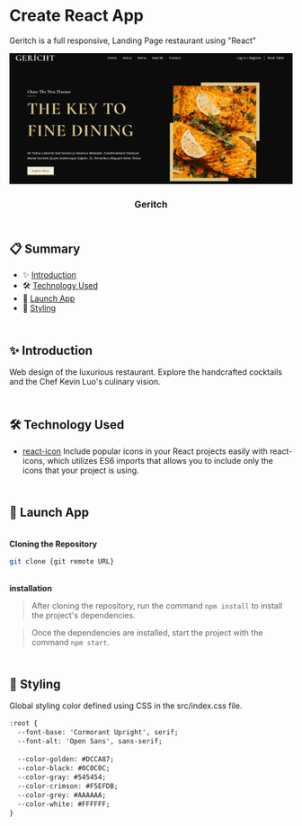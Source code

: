 # Create React App

Geritch is a full responsive, Landing Page restaurant using "React"

<div align="center">
  <a href="https://main--geritch-restaurant-cm.netlify.app/" target="_blanck"><img src="./src/assets/Geritch-min.png" alt="Geritch"></a>
  <h3 align="center">Geritch</h3>
</div>

## <br /> 📋 <a name="table">Summary</a>

- ✨ [Introduction](#introduction)
- 🛠 [Technology Used](#tech-stack)
- 🚀 [Launch App](#launch-app)
- 🎨 [Styling](#style)

## <br /> <a name="introduction">✨ Introduction</a>

Web design of the luxurious restaurant. Explore the handcrafted cocktails and the Chef Kevin Luo's culinary vision.

## <br /> <a name="tech-stack">🛠 Technology Used</a>

- [react-icon](https://www.npmjs.com/package/react-icons)
Include popular icons in your React projects easily with react-icons, which utilizes ES6 imports that allows you to include only the icons that your project is using.

## <br /> <a name="launch-app">🚀 Launch App</a>

<br/>**Cloning the Repository**

```bash
git clone {git remote URL}
```

<br/>**installation**

> After cloning the repository, run the command `npm install` to install the project's dependencies.

> Once the dependencies are installed, start the project with the command `npm start`.

## <br /> <a name="launch-app">🚀 Styling</a>

Global styling color defined using CSS in the src/index.css file.

```
:root {
  --font-base: 'Cormorant Upright', serif;
  --font-alt: 'Open Sans', sans-serif;
  
  --color-golden: #DCCA87;
  --color-black: #0C0C0C;
  --color-gray: #545454;
  --color-crimson: #F5EFDB;
  --color-grey: #AAAAAA;
  --color-white: #FFFFFF;
}
```
